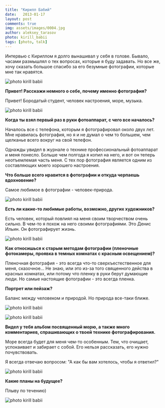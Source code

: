 ```yaml
---
title: "Кирилл Бабий"
date:   2013-01-17
layout: post
comments: true
img: assets/images/0004.jpg
author: aleksey_tarasov
photo: kirill_babii
tags: [photo, talk]
---
```


Интервью с Кириллом я долго вынашивал у себя в голове. Бывало, часами размышлял о тех вопросах, которые я буду задавать. Но все же, хочу сказать большое спасибо за его безумные фотографии, которые мне так нравятся.

<!--more-->

![photo kirill babii](https://drive.google.com/uc?export=download&id=0B0NRqCiUriFKWWJjMVkweGF3Qkk)

**Привет! Расскажи немного о себе, почему именно фотография?**

Привет! Бородатый студент, человек настроения, море, музыка.

![photo kirill babii](https://drive.google.com/uc?export=download&id=0B0NRqCiUriFKSms4a1pZajItM1U)

**Когда ты взял первый раз в руки фотоаппарат, с чего все началось?**

Началось все с телефона, которым я фотографировал около двух лет.  Мне нравилась фотография, но я и не думал о чем то большем, чем щелканье всего вокруг на свой телефон.

Однажды увидел в журнале о технике профессиональный фотоаппарат и меня понесло.  Больше чем полгода я копил на него, и вот он теперь неотъемлемая часть меня.
С тех пор фотография является одним из составляющих моего хорошего настроения.

**Что больше всего нравится в фотографии и откуда черпаешь вдохновение?**

Самое любимое в фотографии - человек-природа.

![photo kirill babii](https://drive.google.com/uc?export=download&id=0B0NRqCiUriFKZ2dzSUNQTGlVRnc)

**Есть ли какие-то любимые работы, возможно, других художников?**

Есть человек, который повлиял на меня своим творчеством очень сильно. В чем-то я похож на него своими фотографиями. Это Денис Ильин. Он фотографирует жизнь.

![photo kirill babii](https://drive.google.com/uc?export=download&id=0B0NRqCiUriFKVXFYY0l5dndMSlE)

**Как относишься к старым методам фотографии (пленочные фотокамеры, проявка в темных комнатах с красным освещением)?**

Пленочная фотография - это всегда что-то сверхъестественное для меня, сказочное…
Не знаю, или это из-за того священного действа в красных комнатах,  или потому что пленку в руки берут думающие люди. Но самые настоящие фотографии - это всегда пленка.

**Портрет или пейзаж?**

Баланс между человеком и природой. Но природа все-таки ближе.

![photo kirill babii](https://drive.google.com/uc?export=download&id=0B0NRqCiUriFKN1ZmcXN5WjZVckk)

![photo kirill babii](https://drive.google.com/uc?export=download&id=0B0NRqCiUriFKX1NGV0FWRFRtN2c)

**Видел у тебя альбом посвященный морю, а также много комментариев, спрашивающих о твоей технике фотографирования.**

Море всегда будет для меня  чем-то особенным. Тем, что очищает, успокаивает и забирает с собой. Его нельзя рассказать, его нужно почувствовать.

Я всегда отвечаю вопросом: "А как бы вам хотелось, чтобы я ответил?"

![photo kirill babii](https://drive.google.com/uc?export=download&id=0B0NRqCiUriFKSGl2QWxaaElUZXM)

**Какие планы на будущее?**

Плыву по течению)

![photo kirill babii](https://drive.google.com/uc?export=download&id=0B0NRqCiUriFKS0hhU1I5Q2NQblU)
